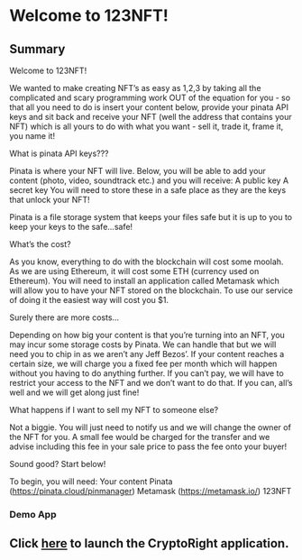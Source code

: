 # Welcome to 123NFT!

## Summary

Welcome to 123NFT!

We wanted to make creating NFT’s as easy as 1,2,3 by taking all the complicated and scary programming work OUT of the equation for you - so that all you need to do is insert your content below, provide your pinata API keys and sit back and receive your NFT (well the address that contains your NFT)  which is all yours to do with what you want - sell it, trade it, frame it, you name it!

What is pinata API keys???

Pinata is where your NFT will live. Below, you will be able to add your content (photo, video, soundtrack etc.) and you will receive:
A public key
A secret key
You will need to store these in a safe place as they are the keys that unlock your NFT!

Pinata is a file storage system that keeps your files safe but it is up to you to keep your keys to the safe...safe!

What’s the cost?

As you know, everything to do with the blockchain will cost some moolah. As we are using Ethereum, it will cost some ETH (currency used on Ethereum). You will need to install an application called Metamask which will allow you to have your NFT stored on the blockchain. To use our service of doing it the easiest way will cost you $1. 

Surely there are more costs…

Depending on how big your content is that you’re turning into an NFT, you may incur some storage costs by Pinata. We can handle that but we will need you to chip in as we aren’t any Jeff Bezos’. If your content reaches a certain size, we will charge you a fixed fee per month which will happen without you having to do anything further. If you can’t pay, we will have to restrict your access to the NFT and we don’t want to do that. If you can, all’s well and we will get along just fine!

What happens if I want to sell my NFT to someone else?

Not a biggie. You will just need to notify us and we will change the owner of the NFT for you. A small fee would be charged for the transfer and we advise including this fee in your sale price to pass the fee onto your buyer!


Sound good? Start below!

To begin, you will need:
Your content
Pinata (https://pinata.cloud/pinmanager)
Metamask (https://metamask.io/)
123NFT



### Demo App

Click [here](https://tokenaussie.github.io/cryptoright/frontend/index.html) to launch the CryptoRight application.
------------------------------------------------------


